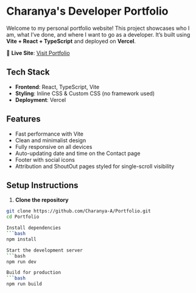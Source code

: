 #  Charanya's Developer Portfolio

Welcome to my personal portfolio website! This project showcases who I am, what I’ve done, and where I want to go as a developer. It’s built using **Vite + React + TypeScript** and deployed on **Vercel**.

🔗 **Live Site**: [Visit Portfolio](https://portfolio-charanyas-projects-44696895.vercel.app/)


##  Tech Stack

- **Frontend**: React, TypeScript, Vite
- **Styling**: Inline CSS & Custom CSS (no framework used)
- **Deployment**: Vercel


##  Features

-  Fast performance with Vite
-  Clean and minimalist design
-  Fully responsive on all devices
-  Auto-updating date and time on the Contact page
-  Footer with social icons
-  Attribution and ShoutOut pages styled for single-scroll visibility

  ##  Setup Instructions

1. **Clone the repository**

```bash
git clone https://github.com/Charanya-A/Portfolio.git
cd Portfolio

Install dependencies
```bash
npm install

Start the development server
```bash
npm run dev

Build for production
```bash
npm run build


